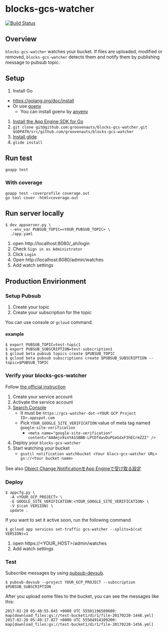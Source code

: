 # blocks-gcs-watcher

[![Build Status](https://secure.travis-ci.org/groovenauts/blocks-gcs-watcher.png)](https://travis-ci.org/groovenauts/blocks-gcs-watcher)

## Overview

`blocks-gcs-watcher` watches your bucket. If files are uploaded,
modified or removed, `blocks-gcs-watcher` detects them and notify
them by publishing message to pubsub topic.

## Setup

1. Install Go
  - https://golang.org/doc/install
  - Or use [goenv](https://github.com/kaneshin/goenv)
    - You can install goenv by [anyenv](https://github.com/riywo/anyenv)
1. [Install the App Engine SDK for Go](https://cloud.google.com/appengine/docs/go/download?hl=ja)
1. `git clone git@github.com:groovenauts/blocks-gcs-watcher.git $GOPATH/src/github.com/groovenauts/blocks-gcs-watcher`
1. [Install glide](https://github.com/Masterminds/glide#install)
1. `glide install`

## Run test

```
goapp test
```

### With coverage

```
goapp test -coverprofile coverage.out
go tool cover -html=coverage.out
```

## Run server locally

```
$ dev_appserver.py \
  --env_var PUBSUB_TOPIC=<YOUR_PUBSUB_TOPIC> \
  ./app.yaml
```

1. open http://localhost:8080/_ah/login
2. Check `Sign in as Administrator`
3. Click `Login`
4. Open http://localhost:8080/admin/watches
5. Add watch settings


## Production Envirionment

### Setup Pubsub

1. Create your topic
2. Create your subscription for the topic

You can use console or `gcloud` command.

#### example

```
$ export PUBSUB_TOPIC=test-topic1
$ export PUBSUB_SUBSCRIPTION=test-subscription1
$ gcloud beta pubsub topics create $PUBSUB_TOPIC
$ gcloud beta pubsub subscriptions create $PUBSUB_SUBSCRIPTION --topic=$PUBSUB_TOPIC
```

### Verify your blocks-gcs-watcher

Follow [the official instruction](https://cloud.google.com/storage/docs/object-change-notification)

1. Create your service account
2. Activate the service account
3. [Search Console](https://www.google.com/webmasters/tools/)
    - It must be `https://gcs-watcher-dot-<YOUR GCP Project ID>.appspot.com`
    - Pick `YOUR_GOOGLE_SITE_VERIFICATION` value of meta tag named `google-site-verification`
        - `<meta name="google-site-verification" content="AAAmjn9inYA1SBBB-LPtDT4wvDuPGeGdxF3hECrmZZZ" />`
4. Deploy your `blocks-gcs-watcher`
5. Start watching your bucket
    - `gsutil notification watchbucket <Your blocs-gcs-watcher URL> gs://<Your bucket name>`

See also [Object Change NotificationをApp Engineで受け取る設定](http://qiita.com/sinmetal/items/0438203034a0cb448448)

### Deploy

```
$ appcfg.py \
  -A <YOUR_GCP_PROJECT> \
  -E GOOGLE_SITE_VERIFICATION:<YOUR_GOOGLE_SITE_VERIFICATION> \
  -V $(cat VERSION) \
  update .
```

If you want to set it active soon, run the following command

```
$ gcloud app services set-traffic gcs-watcher --splits=$(cat VERSION)=1
```

1. open https://<YOUR_HOST>/admin/watches
2. Add watch settings



### Test

Subscribe messages by using [pubsub-devsub](https://github.com/akm/pubsub-devsub).

```
$ pubsub-devsub --project YOUR_GCP_PROJECT --subscription $PUBSUB_SUBSCRIPTION
```

After you upload some files to the bucket, you can see the messages like this:

```
2017-02-20 05:48:55.645 +0000 UTC 55501196589600: map[download_files:gs://test-bucket1/dir1/file-20170220-1448.yml]
2017-02-20 05:49:17.827 +0000 UTC 55504914109200: map[download_files:gs://test-bucket1/dir1/file-20170220-1456.yml]
```
